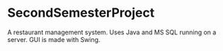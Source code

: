 # SecondSemesterProject
A restaurant management system. Uses Java and MS SQL running on a server. GUI is made with Swing.

